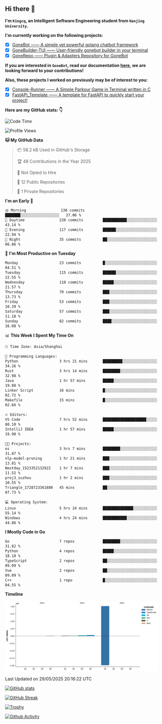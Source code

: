 ## Hi there 👋

**I'm `Kingcq`, an Intelligent Software Engineering student from `Nanjing University`.**

**I'm currently working on the following projects:**

- [x] [GoneBot —— A simple yet powerful golang chatbot framework](https://github.com/gonebot-dev/gonebot)
- [x] [GoneBuilder-TUI —— User-friendly gonebot builder in your terminal](https://github.com/gonebot-dev/gonebuilder-tui)
- [x] [GoneRepo —— Plugin & Adapters Repository for GoneBot](https://github.com/gonebot-dev/gonerepo)

**If you are interested in `GoneBot`, read our documentation [here](https://gonebot-dev.github.io/), we are looking forward to your contributions!**

**Also, these projects I worked on previously may be of interest to you:**

- [x] [Console-Runner —— A Simple Parkour Game in Terminal written in C](https://github.com/Kingcxp/Console-Runners)
- [x] [FastAPI_Template —— A template for FastAPI to quickly start your project!](https://github.com/Kingcxp/FastAPI_Template)

**Here are my GitHub stats: 👇**
<!--START_SECTION:waka-->
![Code Time](http://img.shields.io/badge/Code%20Time-1%2C713%20hrs%2056%20mins-blue)

![Profile Views](http://img.shields.io/badge/Profile%20Views-1-blue)

**🐱 My GitHub Data** 

> 📦 58.2 kB Used in GitHub's Storage 
 > 
> 🏆 48 Contributions in the Year 2025
 > 
> 🚫 Not Opted to Hire
 > 
> 📜 12 Public Repositories 
 > 
> 🔑 1 Private Repositories 
 > 
**I'm an Early 🐤** 

```text
🌞 Morning                138 commits         ███████░░░░░░░░░░░░░░░░░░   27.06 % 
🌆 Daytime                220 commits         ███████████░░░░░░░░░░░░░░   43.14 % 
🌃 Evening                117 commits         ██████░░░░░░░░░░░░░░░░░░░   22.94 % 
🌙 Night                  35 commits          ██░░░░░░░░░░░░░░░░░░░░░░░   06.86 % 
```
📅 **I'm Most Productive on Tuesday** 

```text
Monday                   23 commits          █░░░░░░░░░░░░░░░░░░░░░░░░   04.51 % 
Tuesday                  115 commits         ██████░░░░░░░░░░░░░░░░░░░   22.55 % 
Wednesday                110 commits         █████░░░░░░░░░░░░░░░░░░░░   21.57 % 
Thursday                 70 commits          ███░░░░░░░░░░░░░░░░░░░░░░   13.73 % 
Friday                   53 commits          ███░░░░░░░░░░░░░░░░░░░░░░   10.39 % 
Saturday                 57 commits          ███░░░░░░░░░░░░░░░░░░░░░░   11.18 % 
Sunday                   82 commits          ████░░░░░░░░░░░░░░░░░░░░░   16.08 % 
```


📊 **This Week I Spent My Time On** 

```text
🕑︎ Time Zone: Asia/Shanghai

💬 Programming Languages: 
Python                   3 hrs 21 mins       █████████░░░░░░░░░░░░░░░░   34.26 % 
Rust                     3 hrs 14 mins       ████████░░░░░░░░░░░░░░░░░   32.98 % 
Java                     1 hr 57 mins        █████░░░░░░░░░░░░░░░░░░░░   19.88 % 
Linker Script            16 mins             █░░░░░░░░░░░░░░░░░░░░░░░░   02.72 % 
Makefile                 15 mins             █░░░░░░░░░░░░░░░░░░░░░░░░   02.66 % 

🔥 Editors: 
VS Code                  7 hrs 52 mins       ████████████████████░░░░░   80.10 % 
IntelliJ IDEA            1 hr 57 mins        █████░░░░░░░░░░░░░░░░░░░░   19.90 % 

🐱‍💻 Projects: 
os                       3 hrs 7 mins        ████████░░░░░░░░░░░░░░░░░   31.87 % 
nlp-model-pruning        1 hr 21 mins        ███░░░░░░░░░░░░░░░░░░░░░░   13.81 % 
Nextday_1523352132922    1 hr 7 mins         ███░░░░░░░░░░░░░░░░░░░░░░   11.52 % 
proj3_suzhou             1 hr 2 mins         ███░░░░░░░░░░░░░░░░░░░░░░   10.55 % 
Triangle_1728723361880   45 mins             ██░░░░░░░░░░░░░░░░░░░░░░░   07.73 % 

💻 Operating System: 
Linux                    5 hrs 24 mins       ██████████████░░░░░░░░░░░   55.14 % 
Windows                  4 hrs 24 mins       ███████████░░░░░░░░░░░░░░   44.86 % 
```

**I Mostly Code in Go** 

```text
Go                       7 repos             ████████░░░░░░░░░░░░░░░░░   31.82 % 
Python                   4 repos             █████░░░░░░░░░░░░░░░░░░░░   18.18 % 
TypeScript               2 repos             ██░░░░░░░░░░░░░░░░░░░░░░░   09.09 % 
Vue                      2 repos             ██░░░░░░░░░░░░░░░░░░░░░░░   09.09 % 
C++                      1 repo              █░░░░░░░░░░░░░░░░░░░░░░░░   04.55 % 
```



**Timeline**

![Lines of Code chart](https://raw.githubusercontent.com/Kingcxp/Kingcxp/main/assets/bar_graph.png)


 Last Updated on 29/05/2025 20:16:22 UTC
<!--END_SECTION:waka-->

[![GitHub stats](https://github-readme-stats.vercel.app/api?username=Kingcxp&show_icons=true&count_private=true&theme=aura&hide_border=true&icon_color=FF4500&text_color=76EE00)](https://github.com/anuraghazra/github-readme-stats)    

[![GitHub Streak](https://github-readme-streak-stats.herokuapp.com/?user=Kingcxp&hide_border=true&theme=catppuccin-macchiato)](https://git.io/streak-stats)

[![Trophy](https://github-profile-trophy.vercel.app/?username=Kingcxp&theme=dracula)](https://github.com/ryo-ma/github-profile-trophy)

[![Github Activity](https://github-readme-activity-graph.vercel.app/graph?username=Kingcxp&theme=tokyo-night&hide_border=true)](https://github.com/ashutosh00710/github-readme-activity-graph)